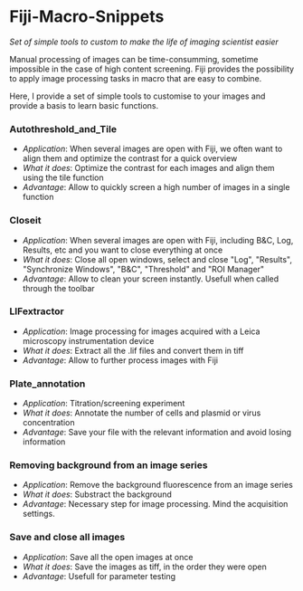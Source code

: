 # Fiji-Macro-Snippets
*Set of simple tools to custom to make the life of imaging scientist easier*

Manual processing of images can be time-consumming, sometime impossible in the case of high content screening.
Fiji provides the possibility to apply image processing tasks in macro that are easy to combine.

Here, I provide a set of simple tools to customise to your images and provide a basis to learn basic functions.

### Autothreshold_and_Tile
* *Application*: When several images are open with Fiji, we often want to align them and optimize the contrast for a quick overview
* *What it does*: Optimize the contrast for each images and align them using the tile function
* *Advantage*: Allow to quickly screen a high number of images in a single function

### Closeit
* *Application*: When several images are open with Fiji, including B&C, Log, Results, etc and you want to close everything at once
* *What it does*: Close all open windows, select and close "Log", "Results", "Synchronize Windows", "B&C", "Threshold" and "ROI Manager"
* *Advantage*: Allow to clean your screen instantly. Usefull when called through the toolbar

### LIFextractor
* *Application*: Image processing for images acquired with a Leica microscopy instrumentation device
* *What it does*: Extract all the .lif files and convert them in tiff
* *Advantage*: Allow to further process images with Fiji 

### Plate_annotation
* *Application*: Titration/screening experiment
* *What it does*: Annotate the number of cells and plasmid or virus concentration
* *Advantage*: Save your file with the relevant information and avoid losing information

### Removing background from an image series
* *Application*: Remove the background fluorescence from an image series
* *What it does*: Substract the background
* *Advantage*: Necessary step for image processing. Mind the acquisition settings.

### Save and close all images
* *Application*: Save all the open images at once
* *What it does*: Save the images as tiff, in the order they were open
* *Advantage*: Usefull for parameter testing
